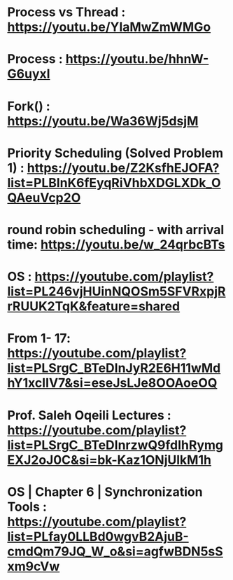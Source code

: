 # Process  vs Thread  : https://youtu.be/YIaMwZmWMGo
# Process : https://youtu.be/hhnW-G6uyxI
#  Fork() : https://youtu.be/Wa36Wj5dsjM
# Priority Scheduling (Solved Problem 1) : https://youtu.be/Z2KsfhEJOFA?list=PLBlnK6fEyqRiVhbXDGLXDk_OQAeuVcp2O
# round robin scheduling - with arrival time: https://youtu.be/w_24qrbcBTs
# OS : https://youtube.com/playlist?list=PL246vjHUinNQOSm5SFVRxpjRrRUUK2TqK&feature=shared
# From 1- 17: https://youtube.com/playlist?list=PLSrgC_BTeDInJyR2E6H11wMdhY1xcIIV7&si=eseJsLJe8OOAoeOQ
# Prof. Saleh Oqeili Lectures : https://youtube.com/playlist?list=PLSrgC_BTeDInrzwQ9fdIhRymgEXJ2oJ0C&si=bk-Kaz1ONjUlkM1h
# OS | Chapter 6 | Synchronization Tools : https://youtube.com/playlist?list=PLfay0LLBd0wgvB2AjuB-cmdQm79JQ_W_o&si=agfwBDN5sSxm9cVw
